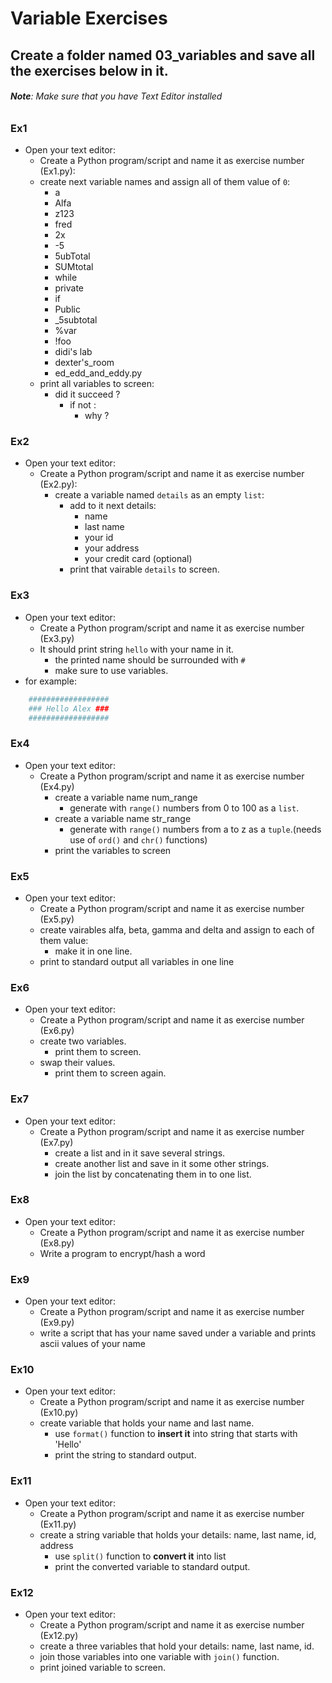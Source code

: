 # Variable Exercises

## Create a folder named 03_variables and save all the exercises below in it.


###### **Note**: Make sure that you have Text Editor installed

### Ex1

- Open your text editor:
  - Create a Python program/script and name it as exercise number (Ex1.py):
  - create next variable names and assign all of them value of `0`:
    - a
    - Alfa
    - z123
    - fred
    - 2x
    - -5
    - 5ubTotal
    - SUMtotal
    - while
    - private
    - if
    - Public
    - _5subtotal
    - %var
    - !foo
    - didi's lab
    - dexter's_room
    - ed_edd_and_eddy.py
  - print all variables to screen:
    - did it succeed ?
      - if not :
        - why ?


### Ex2

- Open your text editor:
  - Create a Python program/script and name it as exercise number (Ex2.py):
    - create a variable named `details` as an empty `list`:
      - add to it next details:
        - name
        - last name
        - your id
        - your address
        - your credit card (optional)
      - print that vairable `details` to screen.


### Ex3

- Open your text editor:
  - Create a Python program/script and name it as exercise number (Ex3.py) 
  - It should print string `hello` with your name in it. 
    - the printed name should be surrounded with `#`
    - make sure to use variables.
- for example:
```py
    ##################
    ### Hello Alex ###
    ##################
```



### Ex4

- Open your text editor:
  - Create a Python program/script and name it as exercise number (Ex4.py)
    - create a variable name num_range
      - generate with `range()` numbers from 0 to 100 as a `list`.
    - create a variable name str_range
      - generate with `range()` numbers from a to z as a `tuple`.(needs use of `ord()` and `chr()` functions)
    - print the variables to screen


### Ex5

- Open your text editor:
  - Create a Python program/script and name it as exercise number (Ex5.py)
  - create vairables alfa, beta, gamma and delta and assign to each of them value:
    - make it in one line.
  - print to standard output all variables in one line


### Ex6

- Open your text editor:
  - Create a Python program/script and name it as exercise number (Ex6.py)
  - create two variables.
    - print them to screen.
  - swap their values.
    - print them to screen again.


### Ex7 

- Open your text editor:
  - Create a Python program/script and name it as exercise number (Ex7.py)
    - create a list and in it save several strings.
    - create another list and save in it some other strings.
    - join the list by concatenating them in to one list.

### Ex8

- Open your text editor:
  - Create a Python program/script and name it as exercise number (Ex8.py)
  - Write a program to encrypt/hash a word  <!--https://www.w3resource.com/python-exercises/python-basic-exercise-74.php-->


### Ex9

- Open your text editor:
  - Create a Python program/script and name it as exercise number (Ex9.py)
  - write a script that has your name  saved under a variable and prints ascii values of your name <!--https://www.w3resource.com/python-exercises/python-basic-exercise-86.php -->

### Ex10

- Open your text editor:
  - Create a Python program/script and name it as exercise number (Ex10.py)
  - create variable that holds your name and last name.
    - use `format()` function to __insert it__ into string that starts with 'Hello'
    - print the string to standard output.


### Ex11

- Open your text editor:
  - Create a Python program/script and name it as exercise number (Ex11.py)
  - create a string variable that holds your details: name, last name, id, address
    - use `split()` function to __convert it__ into list
    - print the converted variable to standard output.


### Ex12

- Open your text editor:
  - Create a Python program/script and name it as exercise number (Ex12.py)
  - create a three variables that hold your details: name, last name, id.
  - join those variables into one variable with `join()` function.
  - print joined variable to screen.
